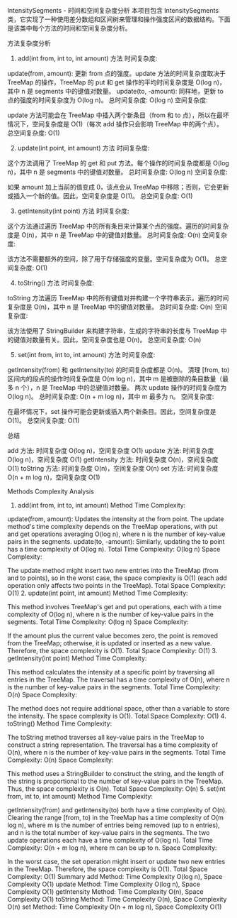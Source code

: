 IntensitySegments - 时间和空间复杂度分析
本项目包含 IntensitySegments 类，它实现了一种使用差分数组和区间树来管理和操作强度区间的数据结构。下面是该类中每个方法的时间和空间复杂度分析。

方法复杂度分析
1. add(int from, int to, int amount) 方法
时间复杂度:

update(from, amount): 更新 from 点的强度。update 方法的时间复杂度取决于 TreeMap 的操作，TreeMap 的 put 和 get 操作的平均时间复杂度是 O(log n)，其中 n 是 segments 中的键值对数量。
update(to, -amount): 同样地，更新 to 点的强度的时间复杂度为 O(log n)。
总时间复杂度: O(log n)
空间复杂度:

update 方法可能会在 TreeMap 中插入两个新条目（from 和 to 点），所以在最坏情况下，空间复杂度是 O(1)（每次 add 操作只会影响 TreeMap 中的两个点）。
总空间复杂度: O(1)


2. update(int point, int amount) 方法
时间复杂度:

这个方法调用了 TreeMap 的 get 和 put 方法。每个操作的时间复杂度都是 O(log n)，其中 n 是 segments 中的键值对数量。
总时间复杂度: O(log n)
空间复杂度:

如果 amount 加上当前的值变成 0，该点会从 TreeMap 中移除；否则，它会更新或插入一个新的值。因此，空间复杂度是 O(1)。
总空间复杂度: O(1)


3. getIntensity(int point) 方法
时间复杂度:

这个方法通过遍历 TreeMap 中的所有条目来计算某个点的强度。遍历的时间复杂度是 O(n)，其中 n 是 TreeMap 中的键值对数量。
总时间复杂度: O(n)
空间复杂度:

该方法不需要额外的空间，除了用于存储强度的变量。空间复杂度为 O(1)。
总空间复杂度: O(1)


4. toString() 方法
时间复杂度:

toString 方法遍历 TreeMap 中的所有键值对并构建一个字符串表示。遍历的时间复杂度是 O(n)，其中 n 是 TreeMap 中的键值对数量。
总时间复杂度: O(n)
空间复杂度:

该方法使用了 StringBuilder 来构建字符串，生成的字符串的长度与 TreeMap 中的键值对数量有关。因此，空间复杂度也是 O(n)。
总空间复杂度: O(n)


5. set(int from, int to, int amount) 方法
时间复杂度:

getIntensity(from) 和 getIntensity(to) 的时间复杂度都是 O(n)。
清理 [from, to) 区间内的段点的操作时间复杂度是 O(m log n)，其中 m 是被删除的条目数量（最多 n 个），n 是 TreeMap 中的总键值对数量。
两次 update 操作的时间复杂度为 O(log n)。
总时间复杂度: O(n + m log n)，其中 m 最多为 n。
空间复杂度:

在最坏情况下，set 操作可能会更新或插入两个新条目。因此，空间复杂度是 O(1)。
总空间复杂度: O(1)


总结

add 方法: 时间复杂度 O(log n)，空间复杂度 O(1)
update 方法: 时间复杂度 O(log n)，空间复杂度 O(1)
getIntensity 方法: 时间复杂度 O(n)，空间复杂度 O(1)
toString 方法: 时间复杂度 O(n)，空间复杂度 O(n)
set 方法: 时间复杂度 O(n + m log n)，空间复杂度 O(1)



Methods Complexity Analysis
1. add(int from, int to, int amount) Method
Time Complexity:

update(from, amount): Updates the intensity at the from point. The update method's time complexity depends on the TreeMap operations, with put and get operations averaging O(log n), where n is the number of key-value pairs in the segments.
update(to, -amount): Similarly, updating the to point has a time complexity of O(log n).
Total Time Complexity: O(log n)
Space Complexity:

The update method might insert two new entries into the TreeMap (from and to points), so in the worst case, the space complexity is O(1) (each add operation only affects two points in the TreeMap).
Total Space Complexity: O(1)
2. update(int point, int amount) Method
Time Complexity:

This method involves TreeMap's get and put operations, each with a time complexity of O(log n), where n is the number of key-value pairs in the segments.
Total Time Complexity: O(log n)
Space Complexity:

If the amount plus the current value becomes zero, the point is removed from the TreeMap; otherwise, it is updated or inserted as a new value. Therefore, the space complexity is O(1).
Total Space Complexity: O(1)
3. getIntensity(int point) Method
Time Complexity:

This method calculates the intensity at a specific point by traversing all entries in the TreeMap. The traversal has a time complexity of O(n), where n is the number of key-value pairs in the segments.
Total Time Complexity: O(n)
Space Complexity:

The method does not require additional space, other than a variable to store the intensity. The space complexity is O(1).
Total Space Complexity: O(1)
4. toString() Method
Time Complexity:

The toString method traverses all key-value pairs in the TreeMap to construct a string representation. The traversal has a time complexity of O(n), where n is the number of key-value pairs in the segments.
Total Time Complexity: O(n)
Space Complexity:

This method uses a StringBuilder to construct the string, and the length of the string is proportional to the number of key-value pairs in the TreeMap. Thus, the space complexity is O(n).
Total Space Complexity: O(n)
5. set(int from, int to, int amount) Method
Time Complexity:

getIntensity(from) and getIntensity(to) both have a time complexity of O(n).
Clearing the range [from, to) in the TreeMap has a time complexity of O(m log n), where m is the number of entries being removed (up to n entries), and n is the total number of key-value pairs in the segments.
The two update operations each have a time complexity of O(log n).
Total Time Complexity: O(n + m log n), where m can be up to n.
Space Complexity:

In the worst case, the set operation might insert or update two new entries in the TreeMap. Therefore, the space complexity is O(1).
Total Space Complexity: O(1)
Summary
add Method: Time Complexity O(log n), Space Complexity O(1)
update Method: Time Complexity O(log n), Space Complexity O(1)
getIntensity Method: Time Complexity O(n), Space Complexity O(1)
toString Method: Time Complexity O(n), Space Complexity O(n)
set Method: Time Complexity O(n + m log n), Space Complexity O(1)




